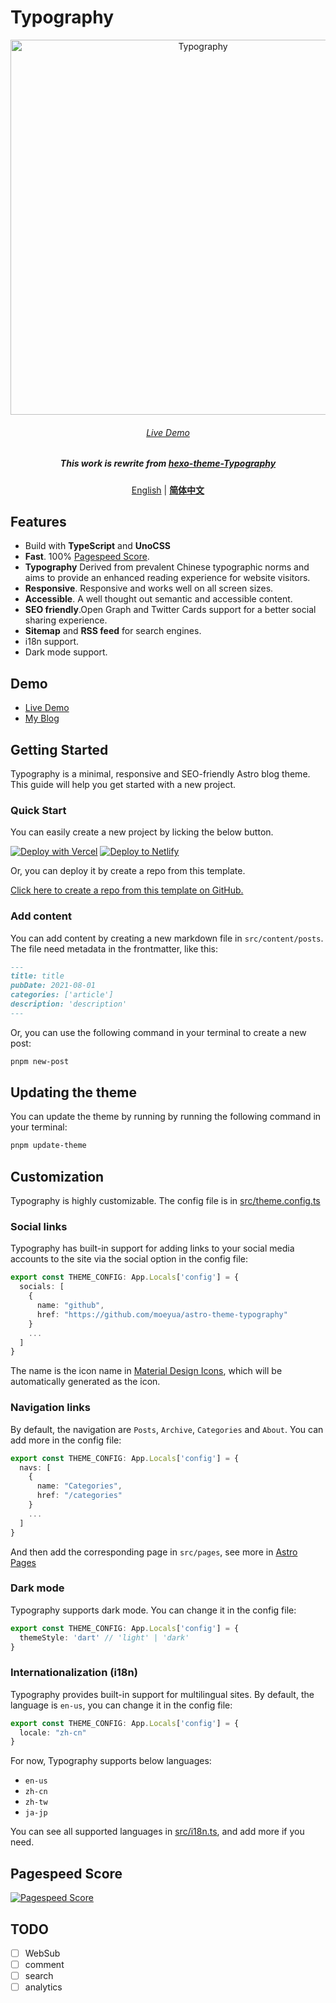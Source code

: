 # Typography

<p align='center'>
  <img src='./public/typograph-og.jpg' alt='Typography' width='600'/>
</p>

<h6 align='center'>
<a href="https://astro-theme-typography.vercel.app/">Live Demo</a>
</h6>

<h5 align='center'>
<b>This work is rewrite from <a href="https://github.com/sumimakito/hexo-theme-typography">hexo-theme-Typography</a></b>
</h5>
<p align='center'>
<a href="https://github.com/moeyua/astro-theme-typography/blob/main/README.md">English</a> | <b><a href="https://github.com/moeyua/astro-theme-typography/blob/main/README.zh-CN.md">简体中文</a></b>
</p>


## Features

- Build with **TypeScript** and **UnoCSS**
- **Fast**. 100% [Pagespeed Score](https://pagespeed.web.dev/analysis/https-astro-theme-typography-vercel-app/j34nq9tx0s?form_factor=desktop).
- **Typography** Derived from prevalent Chinese typographic norms and aims to provide an enhanced reading experience for website visitors.
- **Responsive**. Responsive and works well on all screen sizes.
- **Accessible**. A well thought out semantic and accessible content.
- **SEO friendly**.Open Graph and Twitter Cards support for a better social sharing experience.
- **Sitemap** and **RSS feed** for search engines.
- i18n support.
- Dark mode support.

## Demo

- [Live Demo](https://astro-theme-typography.vercel.app/)
- [My Blog](https://blog.moeyua.com/)

## Getting Started

Typography is a minimal, responsive and SEO-friendly Astro blog theme. This guide will help you get started with a new project. 

### Quick Start

You can easily create a new project by licking the below button.

[![Deploy with Vercel](https://vercel.com/button)](https://vercel.com/new/clone?repository-url=https%3A%2F%2Fgithub.com%2Fmoeyua%2Fastro-theme-typography)
[![Deploy to Netlify](https://www.netlify.com/img/deploy/button.svg)](https://app.netlify.com/start/deploy?repository=https%3A%2F%2Fgithub.com%2Fmoeyua%2Fastro-theme-typography)

Or, you can deploy it by create a repo from this template.

[Click here to create a repo from this template on GitHub.](https://github.com/new?template_name=astro-theme-typography&template_owner=moeyua)

### Add content

You can add content by creating a new markdown file in `src/content/posts`. The file need metadata in the frontmatter, like this:

```md
---
title: title
pubDate: 2021-08-01
categories: ['article']
description: 'description'
---
```

Or, you can use the following command in your terminal to create a new post:

```bash
pnpm new-post
```

## Updating the theme

You can update the theme by running by running the following command in your terminal:

```bash
pnpm update-theme
```

## Customization

Typography is highly customizable. The config file is in [src/theme.config.ts](src/theme.config.ts)

### Social links

Typography has built-in support for adding links to your social media accounts to the site via the social option in the config file:

```ts
export const THEME_CONFIG: App.Locals['config'] = {
  socials: [
    {
      name: "github",
      href: "https://github.com/moeyua/astro-theme-typography"
    }
    ...
  ]
}
```

The name is the icon name in [Material Design Icons](https://pictogrammers.com/library/mdi/),
which will be automatically generated as the icon.

### Navigation links

By default, the navigation are `Posts`, `Archive`, `Categories` and `About`. You can add more in the config file:

```ts
export const THEME_CONFIG: App.Locals['config'] = {
  navs: [
    {
      name: "Categories",
      href: "/categories"
    }
    ...
  ]
}
```

And then add the corresponding page in `src/pages`, see more in [Astro Pages](https://docs.astro.build/en/core-concepts/astro-pages/)

### Dark mode

Typography supports dark mode. You can change it in the config file:

```ts
export const THEME_CONFIG: App.Locals['config'] = {
  themeStyle: 'dart' // 'light' | 'dark'
}
```


### Internationalization (i18n)

Typography provides built-in support for multilingual sites. By default, the language is `en-us`, you can change it in the config file:

```ts
export const THEME_CONFIG: App.Locals['config'] = {
  locale: "zh-cn"
}
```

For now, Typography supports below languages:

- `en-us`
- `zh-cn`
- `zh-tw`
- `ja-jp`

You can see all supported languages in [src/i18n.ts](src/i18n.ts), and add more if you need.

## Pagespeed Score

[![Pagespeed Score](https://github.com/moeyua/astro-theme-typography/assets/45156493/2272f576-d6ff-49ef-a294-5c2acf365907)](https://pagespeed.web.dev/analysis/https-astro-theme-typography-vercel-app/j34nq9tx0s?form_factor=desktop)

## TODO 

- [ ] WebSub
- [ ] comment
- [ ] search
- [ ] analytics
